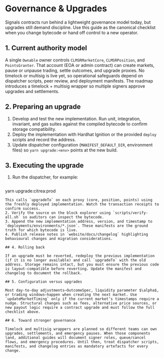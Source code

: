 # Governance & Upgrades

Signals contracts run behind a lightweight governance model today, but upgrades still demand discipline. Use this guide as the canonical checklist when you change bytecode or hand off control to a new operator.

## 1. Current authority model

A single `Ownable` owner controls `CLMSRMarketCore`, `CLMSRPosition`, and `PointsGranter`. That account (EOA or admin contract) can create markets, pause or unpause trading, settle outcomes, and upgrade proxies. No timelock or multisig is live yet, so operational safeguards depend on dispatcher scripts, peer review, and deployment manifests. The roadmap introduces a timelock + multisig wrapper so multiple signers approve upgrades and settlements.

## 2. Preparing an upgrade

1. Develop and test the new implementation. Run unit, integration, invariant, and gas suites against the compiled bytecode to confirm storage compatibility.
2. Deploy the implementation with Hardhat Ignition or the provided `deploy` scripts and record the address.
3. Update dispatcher configuration (`MANIFEST_DEFAULT_DIR`, environment files) so `yarn upgrade:<env>` points at the new build.

## 3. Executing the upgrade

1. Run the dispatcher, for example:
   ```bash
yarn upgrade:citrea:prod
   ```
   This calls `upgradeTo` on each proxy (core, position, points) using the freshly deployed implementation. Watch the transaction receipts to confirm success.
2. Verify the source on the block explorer using `scripts/verify-all.sh` so auditors can inspect the bytecode.
3. Append the new implementation address, version, and timestamp to `deployments/environments/*.json`. These manifests are the ground truth for which bytecode is live.
4. Publish release notes in `website/docs/changelog` highlighting behavioural changes and migration considerations.

## 4. Rolling back

If an upgrade must be reverted, redeploy the previous implementation (if it is no longer available) and call `upgradeTo` with the old address. Storage remains intact, but you must ensure the previous code is layout-compatible before reverting. Update the manifest and changelog to document the rollback.

## 5. Configuration versus upgrades

Most day-to-day adjustments—OutcomeSpec, liquidity parameter $\alpha$, or trading windows—happen when creating the next market. Use `updateMarketTiming` only if the current market’s timestamps require a nudge. Structural changes such as fees, alternative price sources, or new payout logic require a contract upgrade and must follow the full checklist above.

## 6. Toward stronger governance

Timelock and multisig wrappers are planned so different teams can own upgrades, settlements, and emergency pauses. When those components land, additional guides will document signer roles, queue/cancel flows, and emergency procedures. Until then, treat dispatcher scripts, manifests, and changelog entries as mandatory artefacts for every change.
